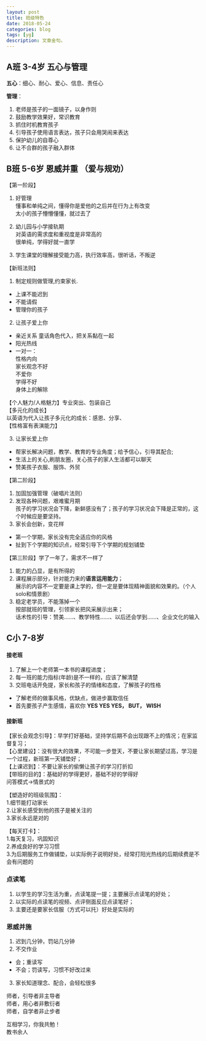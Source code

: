 ```yaml
---
layout: post
title: 班级特色
date: 2018-05-24
categories: blog
tags: [yg]
description: 文章金句。
---
```


## A班 3-4岁 五心与管理 
**五心**：细心、耐心、爱心、信息、责任心


**管理**：
1. 老师是孩子的一面镜子，以身作则
2. 鼓励教学效果好，常识教育
3. 抓住时机教育孩子
4. 引导孩子使用语言表达，孩子只会用哭闹来表达 
5. 保护幼儿的自尊心
6. 让不合群的孩子融入群体

## B班 5-6岁 恩威并重 （爱与规劝）

【第一阶段】
1. 好管理<br>
懂事和单纯之间，懂得你是爱他的之后并在行为上有改变<br>
太小的孩子懵懵懂懂，就过去了<br>

2. 幼儿园与小学接轨期<br>
对英语的需求度和重视度是非常高的<br>
很单纯，学得好就一直学

3. 学生课堂的理解接受能力高，执行效率高，很听话，不叛逆

【新班法则】
1. 制定规则做管理,约束家长.
- 上课不能迟到
- 不能请假
- 管理你的孩子

2. 让孩子爱上你
- 亲近关系 童话角色代入，把关系黏在一起
- 阳光热线
- 一对一：<br>
性格内向<br>
家长观念不好<br>
不爱你<br>
学得不好<br>
身体上的解除


【个人魅力/人格魅力】专业突出、包装自己<br>
【多元化的成长】<br>
以英语为代入让孩子多元化的成长：感恩、分享、<br>
【性格富有表演能力】


3. 让家长爱上你
- 帮家长解决问题，教学、教育的专业角度；给予信心，引导其配合;
- 生活上的关心,刷朋友圈，关心孩子的家人生活都可以聊天<br>
- 赞美孩子衣服、服饰、外贸

【第二阶段】
1. 加固加强管理（破唱片法则）
2. 发现各种问题，艰难蜜月期<br>
孩子的学习状况会下降，新鲜感没有了；孩子的学习状况会下降是正常的，这个时候应是要坚持。
3. 家长会创新，变花样<br>
- 第一个学期，家长没有完全适应你的风格
- 扯到下个学期的知识点，经常引导下个学期的规划铺垫


【第三阶段】学了一年了，需求不一样了
1. 能力的凸显，是有所得的
2. 课程展示部分，针对能力来的**语言运用能力**；<br>
展示的内容不一定要是课上学的，但一定是要体现精神面貌和效果的。（个人solo和情景剧）
3. 稳定老学员，不能落掉一个<br>
按部就班的管理，引领家长把风采展示出来；<br>
话术性的引导：赞美……、教学特性……、以后还会学到……、企业文化的输入


## C小 7-8岁 
#### 接老班
1. 了解上一个老师第一本书的课程进度；
2. 每一班的能力指标(年龄)是不一样的，应该了解清楚
3. 交班电话开免提，家长和孩子的情绪和态度，了解孩子的性格<br>
- 了解老师的做事风格，优缺点，做进步赢取信任
- 首先要孩子产生感情，喜欢你
**YES YES YES， BUT， WISH**

#### 接新班
【家长会观念引导】：早学打好基础，坚持学后期不会出现跟不上的情况；在家监督复习；<br>
【心里建设】：没有很大的效果，不可能一步登天，不要让家长期望过高，学习是一个过程，新班第一天铺垫好；<br>
【上课迟到】：不要让家长的偷懒让孩子的学习打折扣<br>
【带班的目的】：基础好的学得更好，基础不好的学得好<br>
问答模式→情景式的


【塑造好的班级氛围】：<br>
1.细节能打动家长<br>
2.让家长感受到他的孩子是被关注的<br>
3.家长永远是对的


【每天打卡】：<br>
1.每天复习，巩固知识<br>
2.养成良好的学习习惯<br>
3.为后期服务工作做铺垫，以实际例子说明好处，经常打阳光热线的后期续费是不会有问题的

### 点读笔
1. 以学生的学习生活为重，点读笔提一提；主要展示点读笔的好处；
2. 以实际的点读笔的视频、点评侧面反应点读笔好；
3. 主要还是要家长信服（方式可以托）好处是实际的

### 恩威并施
1. 迟到几分钟，罚站几分钟
2. 不交作业
- 会；重读写
- 不会；罚读写，习惯不好改过来
3. 家长知道理念、配合，会轻松很多

师者，引导者非主导者<br>
师者，用心者非敷衍者<br>
师者，自学者非止步者<br>


互相学习，你我共勉！<br>
教书余人
